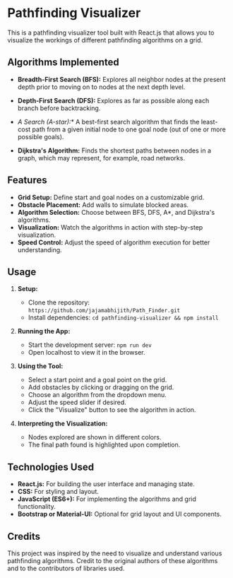 # Pathfinding Visualizer

This is a pathfinding visualizer tool built with React.js that allows you to visualize the workings of different pathfinding algorithms on a grid.

## Algorithms Implemented

- **Breadth-First Search (BFS):** Explores all neighbor nodes at the present depth prior to moving on to nodes at the next depth level.
  
- **Depth-First Search (DFS):** Explores as far as possible along each branch before backtracking.

- **A* Search (A-star):** A best-first search algorithm that finds the least-cost path from a given initial node to one goal node (out of one or more possible goals).

- **Dijkstra's Algorithm:** Finds the shortest paths between nodes in a graph, which may represent, for example, road networks.

## Features

- **Grid Setup:** Define start and goal nodes on a customizable grid.
- **Obstacle Placement:** Add walls to simulate blocked areas.
- **Algorithm Selection:** Choose between BFS, DFS, A*, and Dijkstra's algorithms.
- **Visualization:** Watch the algorithms in action with step-by-step visualization.
- **Speed Control:** Adjust the speed of algorithm execution for better understanding.

## Usage

1. **Setup:**
   - Clone the repository: `https://github.com/jajamabhijith/Path_Finder.git`
   - Install dependencies: `cd pathfinding-visualizer && npm install`

2. **Running the App:**
   - Start the development server: `npm run dev`
   - Open localhost to view it in the browser.

3. **Using the Tool:**
   - Select a start point and a goal point on the grid.
   - Add obstacles by clicking or dragging on the grid.
   - Choose an algorithm from the dropdown menu.
   - Adjust the speed slider if desired.
   - Click the "Visualize" button to see the algorithm in action.

4. **Interpreting the Visualization:**
   - Nodes explored are shown in different colors.
   - The final path found is highlighted upon completion.

## Technologies Used

- **React.js:** For building the user interface and managing state.
- **CSS:** For styling and layout.
- **JavaScript (ES6+):** For implementing the algorithms and grid functionality.
- **Bootstrap or Material-UI:** Optional for grid layout and UI components.

## Credits

This project was inspired by the need to visualize and understand various pathfinding algorithms. Credit to the original authors of these algorithms and to the contributors of libraries used.

<!-- ## License

This project is licensed under the MIT License - see the LICENSE file for details. -->




